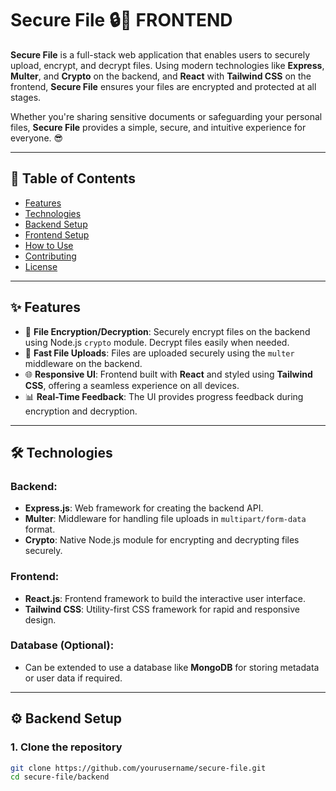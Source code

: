 # **Secure File** 🔒📂 FRONTEND

**Secure File** is a full-stack web application that enables users to securely upload, encrypt, and decrypt files. Using modern technologies like **Express**, **Multer**, and **Crypto** on the backend, and **React** with **Tailwind CSS** on the frontend, **Secure File** ensures your files are encrypted and protected at all stages.

Whether you're sharing sensitive documents or safeguarding your personal files, **Secure File** provides a simple, secure, and intuitive experience for everyone. 😎

---

## 📑 **Table of Contents**

- [Features](#features)
- [Technologies](#technologies)
- [Backend Setup](#backend-setup)
- [Frontend Setup](#frontend-setup)
- [How to Use](#how-to-use)
- [Contributing](#contributing)
- [License](#license)

---

## ✨ **Features**

- 🔐 **File Encryption/Decryption**: Securely encrypt files on the backend using Node.js `crypto` module. Decrypt files easily when needed.
- 🚀 **Fast File Uploads**: Files are uploaded securely using the `multer` middleware on the backend.
- 🌐 **Responsive UI**: Frontend built with **React** and styled using **Tailwind CSS**, offering a seamless experience on all devices.
- 📊 **Real-Time Feedback**: The UI provides progress feedback during encryption and decryption.

---

## 🛠️ **Technologies**

### **Backend**:
- **Express.js**: Web framework for creating the backend API.
- **Multer**: Middleware for handling file uploads in `multipart/form-data` format.
- **Crypto**: Native Node.js module for encrypting and decrypting files securely.

### **Frontend**:
- **React.js**: Frontend framework to build the interactive user interface.
- **Tailwind CSS**: Utility-first CSS framework for rapid and responsive design.

### **Database** (Optional):
- Can be extended to use a database like **MongoDB** for storing metadata or user data if required.

---

## ⚙️ **Backend Setup**

### 1. Clone the repository

```bash
git clone https://github.com/yourusername/secure-file.git
cd secure-file/backend
